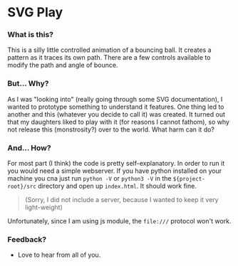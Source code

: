 # SVG Play


### What is this?
This is a silly little controlled animation of a bouncing ball. It creates a pattern as it traces its own path.
There are a few controls available to modify the path and angle of bounce.


### But... Why?
As I was "looking into" (really going through some SVG documentation), I wanted to prototype something to understand it features. One thing led to another and this (whatever you decide to call it) was created. It turned out that my daughters liked to play with it (for reasons I cannot fathom), so why not release this (monstrosity?) over to the world. What harm can it do?


### And... How?
For most part (I think) the code is pretty self-explanatory. In order to run it you would need a simple webserver. If you have python installed on your machine you cna just run `python -V` or `python3 -V` in the `${project-root}/src` directory and open up `index.html`. It should work fine.
> (Sorry, I did not include a server, because I wanted to keep it very light-weight)

Unfortunately, since I am using js module, the `file:///` protocol won't work.

### Feedback?

- Love to hear from all of you.


